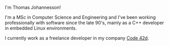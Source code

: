 I'm Thomas Johannesson!

I'm a MSc in Computer Science and Engineering and I've been working professionally with software
since the late 90's, mainly as a C++ developer in embedded Linux environments.

I currently work as a freelance developer in my company [Code 42d](http://www.code42d.se).


<!---
jordfras/jordfras is a ✨ special ✨ repository because its `README.md` (this file) appears on your GitHub profile.
You can click the Preview link to take a look at your changes.
--->
